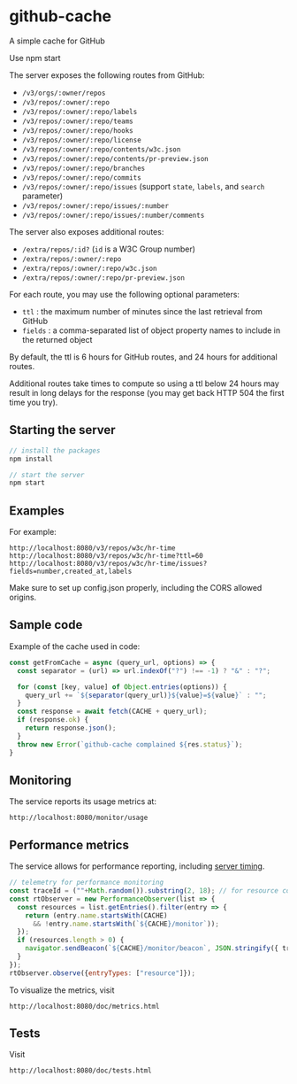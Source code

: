 # github-cache

A simple cache for GitHub

Use npm start

The server exposes the following routes from GitHub:

- `/v3/orgs/:owner/repos`
- `/v3/repos/:owner/:repo`
- `/v3/repos/:owner/:repo/labels`
- `/v3/repos/:owner/:repo/teams`
- `/v3/repos/:owner/:repo/hooks`
- `/v3/repos/:owner/:repo/license`
- `/v3/repos/:owner/:repo/contents/w3c.json`
- `/v3/repos/:owner/:repo/contents/pr-preview.json`
- `/v3/repos/:owner/:repo/branches`
- `/v3/repos/:owner/:repo/commits`
- `/v3/repos/:owner/:repo/issues` (support `state`, `labels`, and `search` parameter)
- `/v3/repos/:owner/:repo/issues/:number`
- `/v3/repos/:owner/:repo/issues/:number/comments`

The server also exposes additional routes:

- `/extra/repos/:id?` (`id` is a W3C Group number)
- `/extra/repos/:owner/:repo`
- `/extra/repos/:owner/:repo/w3c.json`
- `/extra/repos/:owner/:repo/pr-preview.json`

For each route, you may use the following optional parameters:

- `ttl` : the maximum number of minutes since the last retrieval from GitHub
- `fields` : a comma-separated list of object property names to include in the returned object

By default, the ttl is 6 hours for GitHub routes, and 24 hours for additional routes.

Additional routes take times to compute so using a ttl below 24 hours may result in long delays for the response (you may get back HTTP 504 the first time you try).

## Starting the server

```js
// install the packages
npm install

// start the server
npm start
```

## Examples

For example:

    http://localhost:8080/v3/repos/w3c/hr-time
    http://localhost:8080/v3/repos/w3c/hr-time?ttl=60
    http://localhost:8080/v3/repos/w3c/hr-time/issues?fields=number,created_at,labels

Make sure to set up config.json properly, including the CORS allowed origins.

## Sample code

Example of the cache used in code:

```js
const getFromCache = async (query_url, options) => {
  const separator = (url) => url.indexOf("?") !== -1) ? "&" : "?";

  for (const [key, value] of Object.entries(options)) {
    query_url += `${separator(query_url)}${value}=${value}` : "";
  }
  const response = await fetch(CACHE + query_url);
  if (response.ok) {
    return response.json();
  }
  throw new Error(`github-cache complained ${res.status}`);
}
```

## Monitoring

The service reports its usage metrics at:

    http://localhost:8080/monitor/usage

## Performance metrics

The service allows for performance reporting, including [server timing](https://w3c.github.io/server-timing/).

```js
// telemetry for performance monitoring
const traceId = (""+Math.random()).substring(2, 18); // for resource correlation
const rtObserver = new PerformanceObserver(list => {
  const resources = list.getEntries().filter(entry => {
    return (entry.name.startsWith(CACHE)
      && !entry.name.startsWith(`${CACHE}/monitor`));
  });
  if (resources.length > 0) {
    navigator.sendBeacon(`${CACHE}/monitor/beacon`, JSON.stringify({ traceId, resources }));
  }
});
rtObserver.observe({entryTypes: ["resource"]});
```

To visualize the metrics, visit

    http://localhost:8080/doc/metrics.html

## Tests

Visit

    http://localhost:8080/doc/tests.html


